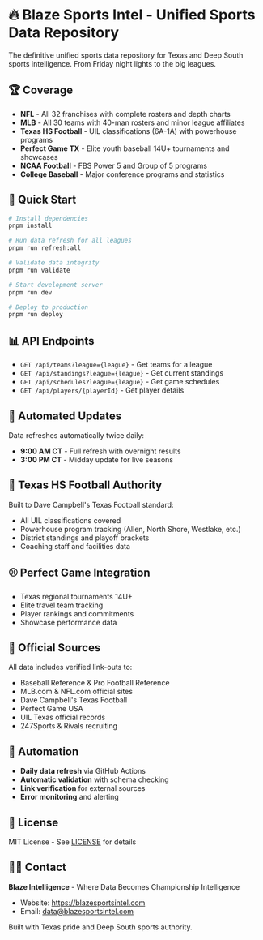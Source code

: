 # 🔥 Blaze Sports Intel - Unified Sports Data Repository

The definitive unified sports data repository for Texas and Deep South sports intelligence. From Friday night lights to the big leagues.

## 🏆 Coverage

- **NFL** - All 32 franchises with complete rosters and depth charts
- **MLB** - All 30 teams with 40-man rosters and minor league affiliates  
- **Texas HS Football** - UIL classifications (6A-1A) with powerhouse programs
- **Perfect Game TX** - Elite youth baseball 14U+ tournaments and showcases
- **NCAA Football** - FBS Power 5 and Group of 5 programs
- **College Baseball** - Major conference programs and statistics

## 🚀 Quick Start

```bash
# Install dependencies
pnpm install

# Run data refresh for all leagues
pnpm run refresh:all

# Validate data integrity
pnpm run validate

# Start development server
pnpm run dev

# Deploy to production
pnpm run deploy
```

## 📊 API Endpoints

- `GET /api/teams?league={league}` - Get teams for a league
- `GET /api/standings?league={league}` - Get current standings
- `GET /api/schedules?league={league}` - Get game schedules
- `GET /api/players/{playerId}` - Get player details

## 🔄 Automated Updates

Data refreshes automatically twice daily:
- **9:00 AM CT** - Full refresh with overnight results
- **3:00 PM CT** - Midday update for live seasons

## 🏈 Texas HS Football Authority

Built to Dave Campbell's Texas Football standard:
- All UIL classifications covered
- Powerhouse program tracking (Allen, North Shore, Westlake, etc.)
- District standings and playoff brackets
- Coaching staff and facilities data

## ⚾ Perfect Game Integration

- Texas regional tournaments 14U+
- Elite travel team tracking
- Player rankings and commitments
- Showcase performance data

## 🔗 Official Sources

All data includes verified link-outs to:
- Baseball Reference & Pro Football Reference
- MLB.com & NFL.com official sites  
- Dave Campbell's Texas Football
- Perfect Game USA
- UIL Texas official records
- 247Sports & Rivals recruiting

## 🤖 Automation

- **Daily data refresh** via GitHub Actions
- **Automatic validation** with schema checking
- **Link verification** for external sources
- **Error monitoring** and alerting

## 📜 License

MIT License - See [LICENSE](LICENSE) for details

## 🙋‍♂️ Contact

**Blaze Intelligence** - Where Data Becomes Championship Intelligence
- Website: https://blazesportsintel.com
- Email: data@blazesportsintel.com

Built with Texas pride and Deep South sports authority.
